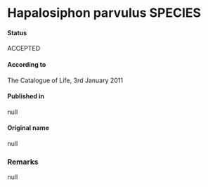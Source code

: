 # Hapalosiphon parvulus SPECIES

#### Status
ACCEPTED

#### According to
The Catalogue of Life, 3rd January 2011

#### Published in
null

#### Original name
null

### Remarks
null